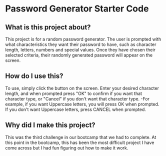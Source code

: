 # Password Generator Starter Code


## What is this project about?
This project is for a random password generator. The user is prompted with what characteristics they want their password to have, such as character length, letters, numbers and special values. Once they have chosen their selected criteria, their randomly generated password will appear on the screen.

## How do I use this?
To use, simply click the button on the screen. Enter your desired character length, and when prompted press "OK" to confirm if you want that character type, or "Cancel" if you don't want that character type. 
-For example, if you want Uppercase letters, you will press OK when prompted. If you don't want Uppercase letters, press CANCEL when prompted.

## Why did I make this project?
This was the third challenge in our bootcamp that we had to complete. At this point in the bootcamp, this has been the most difficult project I have come across but I had fun figuring out how to make it work.